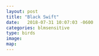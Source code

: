 ```yaml
---
layout: post
title: "Black Swift"
date:   2018-07-31 10:07:03 -0600
categories: blmsensitive
type: birds
image:
map:
---
```

